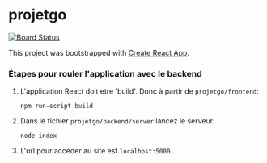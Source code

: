 # projetgo
[![Board Status](https://dev.azure.com/do-or-paste/c59b07c0-ba9a-49b9-90f5-0f2a920c70a0/305d6441-f4f0-4423-b736-75d5fd513dd4/_apis/work/boardbadge/fb181b68-a8d2-4f9b-b9e2-7107e2376d9c)](https://dev.azure.com/do-or-paste/c59b07c0-ba9a-49b9-90f5-0f2a920c70a0/_boards/board/t/305d6441-f4f0-4423-b736-75d5fd513dd4/Microsoft.EpicCategory)

This project was bootstrapped with [Create React App](https://github.com/facebook/create-react-app).
### Étapes pour rouler l'application avec le backend
1. L'application React doit etre 'build'. Donc à partir de `projetgo/frontend`:

    `npm run-script build`
    
2. Dans le fichier `projetgo/backend/server` lancez le serveur:

    `node index`
    
3. L'url pour accéder au site est `localhost:5000`
